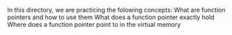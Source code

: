 In this directory, we are practicing the folowing concepts:
What are function pointers and how to use them
What does a function pointer exactly hold
Where does a function pointer point to in the virtual memory
